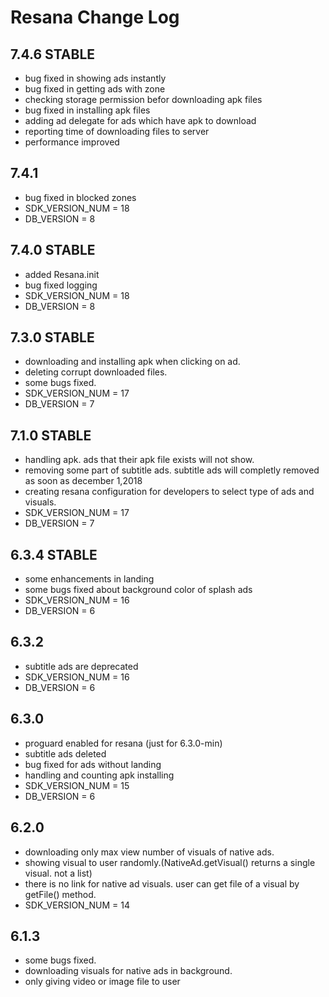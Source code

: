 # Resana Change Log

## 7.4.6 STABLE
* bug fixed in showing ads instantly
* bug fixed in getting ads with zone
* checking storage permission befor downloading apk files
* bug fixed in installing apk files
* adding ad delegate for ads which have apk to download
* reporting time of downloading files to server
* performance improved

## 7.4.1 
* bug fixed in blocked zones
* SDK_VERSION_NUM = 18
* DB_VERSION = 8

## 7.4.0 STABLE
* added Resana.init
* bug fixed logging
* SDK_VERSION_NUM = 18
* DB_VERSION = 8

## 7.3.0 STABLE
* downloading and installing apk when clicking on ad.
* deleting corrupt downloaded files.
* some bugs fixed.
* SDK_VERSION_NUM = 17
* DB_VERSION = 7

## 7.1.0 STABLE
* handling apk. ads that their apk file exists will not show.
* removing some part of subtitle ads. subtitle ads will completly removed as soon as december 1,2018
* creating resana configuration for developers to select type of ads and visuals.
* SDK_VERSION_NUM = 17
* DB_VERSION = 7

## 6.3.4 STABLE
* some enhancements in landing
* some bugs fixed about background color of splash ads 
* SDK_VERSION_NUM = 16
* DB_VERSION = 6

## 6.3.2 
* subtitle ads are deprecated
* SDK_VERSION_NUM = 16
* DB_VERSION = 6

## 6.3.0
* proguard enabled for resana (just for 6.3.0-min)
* subtitle ads deleted
* bug fixed for ads without landing
* handling and counting apk installing
* SDK_VERSION_NUM = 15
* DB_VERSION = 6

## 6.2.0
* downloading only max view number of visuals of native ads.
* showing visual to user randomly.(NativeAd.getVisual() returns a single visual. not a list)
* there is no link for native ad visuals. user can get file of a visual by getFile() method.
* SDK_VERSION_NUM = 14

## 6.1.3
* some bugs fixed.
* downloading visuals for native ads in background.
* only giving video or image file to user



